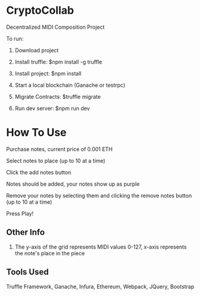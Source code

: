 # CryptoCollab
Decentralized MIDI Composition Project

To run:

 1. Download project

 2. Install truffle: $npm install -g truffle
 
 3. Install project: $npm install
 
 4. Start a local blockchain (Ganache or testrpc)
 
 5. Migrate Contracts: $truffle migrate
 
 6. Run dev server: $npm run dev

# How To Use

Purchase notes, current price of 0.001 ETH

Select notes to place (up to 10 at a time)

Click the add notes button

Notes should be added, your notes show up as purple

Remove your notes by selecting them and clicking the remove notes button (up to 10 at a time)

Press Play!

 
 ## Other Info
  1. The y-axis of the grid represents MIDI values 0-127, x-axis represents the note's place in the piece

## Tools Used
 Truffle Framework, Ganache, Infura, Ethereum, Webpack, JQuery, Bootstrap
